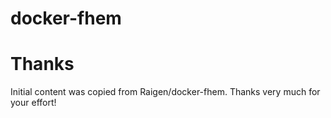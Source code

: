 # docker-fhem

# Thanks
Initial content was copied from Raigen/docker-fhem. Thanks very much for your effort! 
